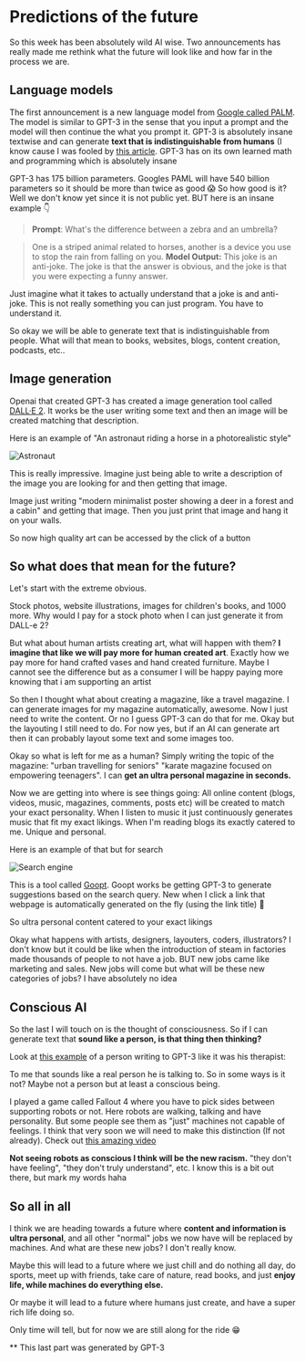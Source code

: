 # Predictions of the future

So this week has been absolutely wild AI wise. Two announcements has really made me rethink what the future will look like and how far in the process we are. 



## Language models

The first announcement is a new language model from [Google called PALM](https://ai.googleblog.com/2022/04/pathways-language-model-palm-scaling-to.html). The model is similar to GPT-3 in the sense that you input a prompt and the model will then continue the what you prompt it. GPT-3 is absolutely insane textwise and can generate **text that is indistinguishable from humans** (I know cause I was fooled by [this article]( https://www.linkedin.com/pulse/how-ai-change-education-david-kofoed-wind/). GPT-3 has on its own learned math and programming which is absolutely insane

GPT-3 has 175 billion parameters. Googles PAML will have 540 billion parameters so it should be more than twice as good 😱 So how good is it? Well we don't know yet since it is not public yet. BUT here is an insane example 👇



> **Prompt**: What's the difference between a zebra and an umbrella? 

> One is a striped animal related to horses, another is a device you use to stop the rain from falling on you.
> **Model Output:** This joke is an anti-joke. The joke is that the answer is obvious, and the joke is that you were expecting a funny answer.

Just imagine what it takes to actually understand that a joke is and anti-joke. This is not really something you can just program. You have to understand it.

So okay we will be able to generate text that is indistinguishable from people. What will that mean to books, websites, blogs, content creation, podcasts, etc..



## Image generation

Openai that created GPT-3 has created a image generation tool called [DALL·E 2](https://openai.com/dall-e-2/). It works be the user writing some text and then an image will be created matching that description. 

Here is an example of "An astronaut riding a horse in a photorealistic style"

![Astronaut](https://cdn.openai.com/dall-e-2/demos/text2im/astronaut/horse/photo/0.jpg)

This is really impressive. Imagine just being able to write a description of the image you are looking for and then getting that image. 

Image just writing "modern minimalist poster showing a deer in a forest and a cabin" and getting that image. Then you just print that image and hang it on your walls. 

So now high quality art can be accessed by the click of a button



## So what does that mean for the future?

Let's start with the extreme obvious. 

Stock photos, website illustrations, images for children's books, and 1000 more. Why would I pay for a stock photo when I can just generate it from DALL-e 2?

But what about human artists creating art, what will happen with them? **I imagine that like we will pay more for human created art**. Exactly how we pay more for hand crafted vases and hand created furniture. Maybe I cannot see the difference but as a consumer I will be happy paying more knowing that i am supporting an artist

So then I thought what about creating a magazine, like a travel magazine. I can generate images for my magazine automatically, awesome. Now I just need to write the content. Or no I guess GPT-3 can do that for me. Okay but the layouting I still need to do. For now yes, but if an AI can generate art then it can probably layout some text and some images too. 

Okay so what is left for me as a human? Simply writing the topic of the magazine: "urban travelling for seniors" "karate magazine focused on empowering teenagers". I can **get an ultra personal magazine in seconds.**

Now we are getting into where is see things going: All online content (blogs, videos, music, magazines, comments, posts etc) will be created to match your exact personality. When I listen to music it just continuously generates music that fit my exact likings. When I'm reading blogs its exactly catered to me. Unique and personal. 

Here is an example of that but for search 

![Search engine](https://github.com/jokenox/Goopt/raw/master/src/assets/demo.gif)

This is a tool called [Goopt](https://github.com/jokenox/Goopt). Goopt works be getting GPT-3 to generate suggestions based on the search query. New when I click a link that webpage is automatically generated on the fly (using the link title) 🤯 

So ultra personal content catered to your exact likings

Okay what happens with artists, designers, layouters, coders, illustrators? I don't know but it could be like when the introduction of steam in factories made thousands of people to not have a job. BUT new jobs came like marketing and sales. New jobs will come but what will be these new categories of jobs? I have absolutely no idea



## Conscious AI

So the last I will touch on is the thought of consciousness. So if I can generate text that **sound like a person, is that thing then thinking?** 

Look at [this example](https://www.youtube.com/watch?v=TdTxg8istNg ) of a person writing to GPT-3 like it was his therapist: 

To me that sounds like a real person he is talking to. So in some ways is it not? Maybe not a person but at least a conscious being. 

I played a game called Fallout 4 where you have to pick sides between supporting robots or not. Here robots are walking, talking and have personality. But some people see them as "just" machines not capable of feelings. I think that very soon we will need to make this distinction (If not already). Check out [this amazing video](https://www.youtube.com/watch?v=C1G5b_2PYj0)

**Not seeing robots as conscious I think will be the new racism.** "they don't have feeling", "they don't truly understand", etc. I know this is a bit out there, but mark my words haha



## So all in all

I think we are heading towards a future where **content and information is ultra personal**, and all other "normal" jobs we now have will be replaced by machines. And what are these new jobs? I don't really know.

Maybe this will lead to a future where we just chill and do nothing all day, do sports, meet up with friends, take care of nature, read books, and just **enjoy life, while machines do everything else.** 

Or maybe it will lead to a future where humans just create, and have a super rich life doing so.  

Only time will tell, but for now we are still along for the ride 😁



** This last part was generated by GPT-3